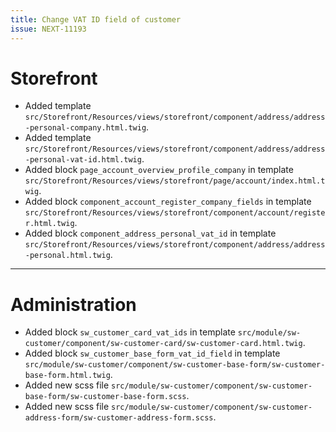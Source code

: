 ```yaml
---
title: Change VAT ID field of customer
issue: NEXT-11193
---
```

# Storefront
* Added template `src/Storefront/Resources/views/storefront/component/address/address-personal-company.html.twig`.
* Added template `src/Storefront/Resources/views/storefront/component/address/address-personal-vat-id.html.twig`.
* Added block `page_account_overview_profile_company` in template `src/Storefront/Resources/views/storefront/page/account/index.html.twig`.
* Added block `component_account_register_company_fields` in template `src/Storefront/Resources/views/storefront/component/account/register.html.twig`.
* Added block `component_address_personal_vat_id` in template `src/Storefront/Resources/views/storefront/component/address/address-personal.html.twig`.
___
# Administration
* Added block `sw_customer_card_vat_ids` in template `src/module/sw-customer/component/sw-customer-card/sw-customer-card.html.twig`.
* Added block `sw_customer_base_form_vat_id_field` in template `src/module/sw-customer/component/sw-customer-base-form/sw-customer-base-form.html.twig`.
* Added new scss file `src/module/sw-customer/component/sw-customer-base-form/sw-customer-base-form.scss`.
* Added new scss file `src/module/sw-customer/component/sw-customer-address-form/sw-customer-address-form.scss`.
